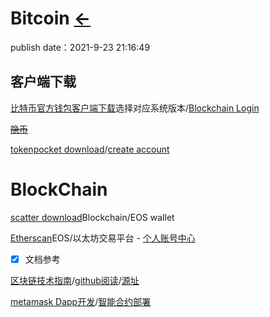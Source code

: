 # Bitcoin  [←](index.md)

publish date：2021-9-23 21:16:49

## 客户端下载

[比特币官方钱包客户端下载](https://bitcoin.org/zh_CN/download)选择对应系统版本/[Blockchain Login](https://login.blockchain.com/#/login)

~~[隐币](https://yin.bi)~~

[tokenpocket download](https://www.tokenpocket.pro/)/[create account](https://account.tokenpocket.pro/#/)

# BlockChain

[scatter download](https://get-scatter.com/download)Blockchain/EOS wallet

[Etherscan](https://etherscan.io/)EOS/以太坊交易平台 - [个人账号中心](https://etherscan.io/myaccount)

- [X] 文档参考

[区块链技术指南](http://shouce.jb51.net/blockchain_guide/)/[github阅读](https://github.com/yeasy/blockchain_guide/blob/master/SUMMARY.md)/[源址](https://github.com/yeasy/blockchain_guide)

[metamask Dapp开发](https://docs.metamask.io/guide/create-dapp.html#project-setup)/[智能合约部署](https://www.liaoxuefeng.com/wiki/1207298049439968/1207721235839392)






